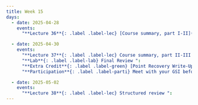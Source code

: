 ```yaml
---
title: Week 15
days:
  - date: 2025-04-28
    events:
      "**Lecture 36**{: .label .label-lec} [Course summary, part I-II](https://ph142-ucb.github.io/sp25/src/lec/wrap-up-p1-2_sp25.pdf) [(review session recordings)](https://bcourses.berkeley.edu/courses/1540322/pages/review-sessions)":

  - date: 2025-04-30
    events:
      "**Lecture 37**{: .label .label-lec} Course summary, part II-III ":
      "**Lab**{: .label .label-lab} Final Review ":
      "**Extra Credit**{: .label .label-green} [Point Recovery Write-Up: In-Lab](https://edstem.org/us/courses/70181/discussion/6535919)[(Instructions Document)](https://ph142-ucb.github.io/sp25/src/ec/ec-in-person-point-recovery_sp25.pdf)":
      "**Participation**{: .label .label-parti} Meet with your GSI before submitting Part III ":

  - date: 2025-05-02
    events:
      "**Lecture 38**{: .label .label-lec} Structured review ":  
---
```


